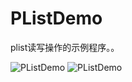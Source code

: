 PListDemo
=========

plist读写操作的示例程序。。


![PListDemo](https://raw.githubusercontent.com/luowei/iOS-demos/master/PListDemo/doc/a.png)
![PListDemo](https://raw.githubusercontent.com/luowei/iOS-demos/master/PListDemo/doc/b.png)